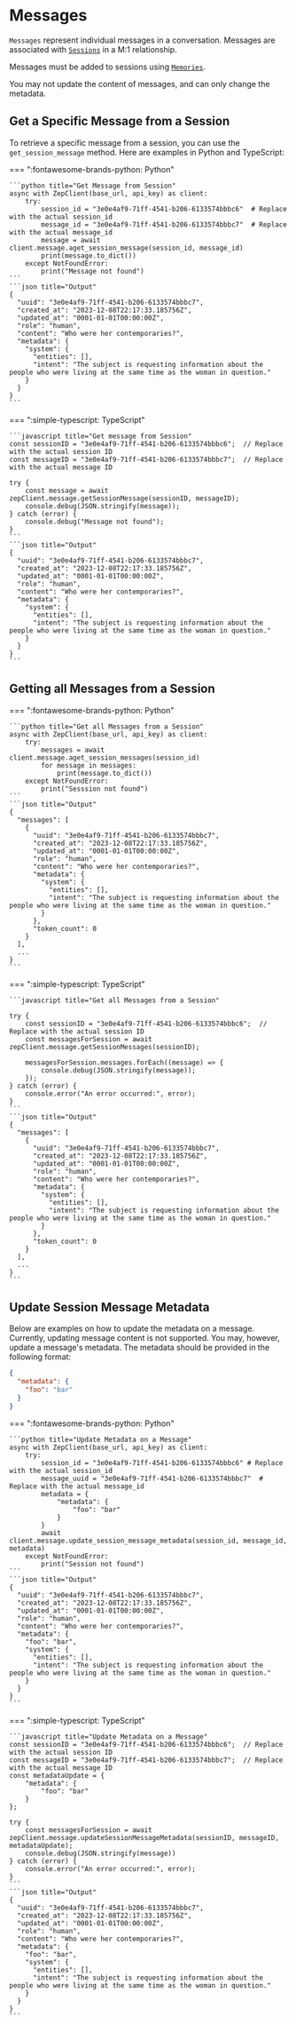 # Messages

`Messages` represent individual messages in a conversation. Messages are associated with [`Sessions`](sessions.md) in a M:1 relationship.

Messages must be added to sessions using [`Memories`](memories.md).

You may not update the content of messages, and can only change the metadata.

## Get a Specific Message from a Session

To retrieve a specific message from a session, you can use the `get_session_message` method. Here are examples in Python and TypeScript:

=== ":fontawesome-brands-python: Python"

    ```python title="Get Message from Session"
    async with ZepClient(base_url, api_key) as client:
        try:
            session_id = "3e0e4af9-71ff-4541-b206-6133574bbbc6"  # Replace with the actual session_id
            message_id = "3e0e4af9-71ff-4541-b206-6133574bbbc7"  # Replace with the actual message_id
            message = await client.message.aget_session_message(session_id, message_id)
            print(message.to_dict())
        except NotFoundError:
            print("Message not found")
    ```
    ```json title="Output"
    {
      "uuid": "3e0e4af9-71ff-4541-b206-6133574bbbc7",
      "created_at": "2023-12-08T22:17:33.185756Z",
      "updated_at": "0001-01-01T00:00:00Z",
      "role": "human",
      "content": "Who were her contemporaries?",
      "metadata": {
        "system": {
          "entities": [],
          "intent": "The subject is requesting information about the people who were living at the same time as the woman in question."
        }
      }
    }
    ```

=== ":simple-typescript: TypeScript"

    ```javascript title="Get message from Session"
    const sessionID = "3e0e4af9-71ff-4541-b206-6133574bbbc6";  // Replace with the actual session ID
    const messageID = "3e0e4af9-71ff-4541-b206-6133574bbbc7";  // Replace with the actual message ID

    try {
        const message = await zepClient.message.getSessionMessage(sessionID, messageID);
        console.debug(JSON.stringify(message));
    } catch (error) {
        console.debug("Message not found");
    }
    ```
    ```json title="Output"
    {
      "uuid": "3e0e4af9-71ff-4541-b206-6133574bbbc7",
      "created_at": "2023-12-08T22:17:33.185756Z",
      "updated_at": "0001-01-01T00:00:00Z",
      "role": "human",
      "content": "Who were her contemporaries?",
      "metadata": {
        "system": {
          "entities": [],
          "intent": "The subject is requesting information about the people who were living at the same time as the woman in question."
        }
      }
    }
    ```

## Getting all Messages from a Session

=== ":fontawesome-brands-python: Python"

    ```python title="Get all Messages from a Session"
    async with ZepClient(base_url, api_key) as client:
        try:
            messages = await client.message.aget_session_messages(session_id)
            for message in messages:
                print(message.to_dict())
        except NotFoundError:
            print("Sesssion not found")
    ```
    ```json title="Output"
    {
      "messages": [
        {
          "uuid": "3e0e4af9-71ff-4541-b206-6133574bbbc7",
          "created_at": "2023-12-08T22:17:33.185756Z",
          "updated_at": "0001-01-01T00:00:00Z",
          "role": "human",
          "content": "Who were her contemporaries?",
          "metadata": {
            "system": {
              "entities": [],
              "intent": "The subject is requesting information about the people who were living at the same time as the woman in question."
            }
          },
          "token_count": 0
        }
      ],
      ...
    }
    ```

=== ":simple-typescript: TypeScript"

    ```javascript title="Get all Messages from a Session"

    try {
        const sessionID = "3e0e4af9-71ff-4541-b206-6133574bbbc6";  // Replace with the actual session ID
        const messagesForSession = await zepClient.message.getSessionMessages(sessionID);

        messagesForSession.messages.forEach((message) => {
            console.debug(JSON.stringify(message));
        });
    } catch (error) {
        console.error("An error occurred:", error);
    }
    ```
    ```json title="Output"
    {
      "messages": [
        {
          "uuid": "3e0e4af9-71ff-4541-b206-6133574bbbc7",
          "created_at": "2023-12-08T22:17:33.185756Z",
          "updated_at": "0001-01-01T00:00:00Z",
          "role": "human",
          "content": "Who were her contemporaries?",
          "metadata": {
            "system": {
              "entities": [],
              "intent": "The subject is requesting information about the people who were living at the same time as the woman in question."
            }
          },
          "token_count": 0
        }
      ],
      ...
    }
    ```

## Update Session Message Metadata

Below are examples on how to update the metadata on a message.
Currently, updating message content is not supported. You may, however, update a message's metadata.
The metadata should be provided in the following format:

```json title="metadata"
{
  "metadata": {
    "foo": "bar"
  }
}
```

=== ":fontawesome-brands-python: Python"

    ```python title="Update Metadata on a Message"
    async with ZepClient(base_url, api_key) as client:
        try:
            session_id = "3e0e4af9-71ff-4541-b206-6133574bbbc6" # Replace with the actual session_id
            message_uuid = "3e0e4af9-71ff-4541-b206-6133574bbbc7"  # Replace with the actual message_id
            metadata = {
                "metadata": {
                    "foo": "bar"
                }
            }
            await client.message.update_session_message_metadata(session_id, message_id, metadata)
        except NotFoundError:
            print("Session not found")
    ```
    ```json title="Output"
    {
      "uuid": "3e0e4af9-71ff-4541-b206-6133574bbbc7",
      "created_at": "2023-12-08T22:17:33.185756Z",
      "updated_at": "0001-01-01T00:00:00Z",
      "role": "human",
      "content": "Who were her contemporaries?",
      "metadata": {
        "foo": "bar",
        "system": {
          "entities": [],
          "intent": "The subject is requesting information about the people who were living at the same time as the woman in question."
        }
      }
    }
    ```

=== ":simple-typescript: TypeScript"

    ```javascript title="Update Metadata on a Message"
    const sessionID = "3e0e4af9-71ff-4541-b206-6133574bbbc6";  // Replace with the actual session ID
    const messageID = "3e0e4af9-71ff-4541-b206-6133574bbbc7";  // Replace with the actual message ID
    const metadataUpdate = {
        "metadata": {
            "foo": "bar"
        }
    };

    try {
        const messagesForSession = await zepClient.message.updateSessionMessageMetadata(sessionID, messageID, metadataUpdate);
        console.debug(JSON.stringify(message))
    } catch (error) {
        console.error("An error occurred:", error);
    }
    ```
    ```json title="Output"
    {
      "uuid": "3e0e4af9-71ff-4541-b206-6133574bbbc7",
      "created_at": "2023-12-08T22:17:33.185756Z",
      "updated_at": "0001-01-01T00:00:00Z",
      "role": "human",
      "content": "Who were her contemporaries?",
      "metadata": {
        "foo": "bar",
        "system": {
          "entities": [],
          "intent": "The subject is requesting information about the people who were living at the same time as the woman in question."
        }
      }
    }
    ```